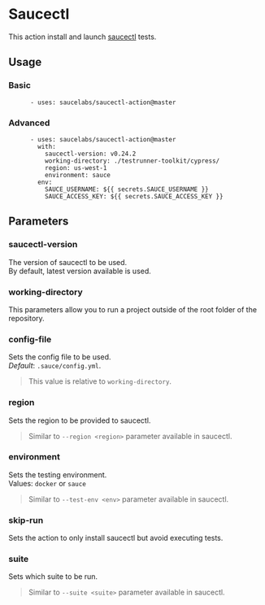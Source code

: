 # Saucectl

This action install and launch [saucectl](https://github.com/saucelabs/saucectl/) tests.

## Usage

### Basic

```
      - uses: saucelabs/saucectl-action@master
```

### Advanced

```
      - uses: saucelabs/saucectl-action@master
        with:
          saucectl-version: v0.24.2
          working-directory: ./testrunner-toolkit/cypress/
          region: us-west-1
          environment: sauce
        env:
          SAUCE_USERNAME: ${{ secrets.SAUCE_USERNAME }}
          SAUCE_ACCESS_KEY: ${{ secrets.SAUCE_ACCESS_KEY }}

```

## Parameters

### saucectl-version

The version of saucectl to be used. \
By default, latest version available is used.

### working-directory

This parameters allow you to run a project outside of the root folder of the repository.

### config-file

Sets the config file to be used. \
*Default*: `.sauce/config.yml`.

> This value is relative to `working-directory`.

### region

Sets the region to be provided to saucectl.

> Similar to `--region <region>` parameter available in saucectl.

### environment

Sets the testing environment. \
Values: `docker` or `sauce`

> Similar to `--test-env <env>` parameter available in saucectl.

### skip-run

Sets the action to only install saucectl but avoid executing tests.


### suite

Sets which suite to be run.

> Similar to `--suite <suite>` parameter available in saucectl.
